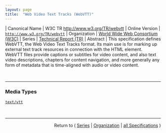 ```yaml
---
layout: page
title:  "Web Video Text Tracks (WebVTT)"
---
```


| Canonical Name | W3C TR http://www.w3.org/TR/webvtt
| Online Version | [`http://www.w3.org/TR/webvtt`](http://www.w3.org/TR/webvtt)
| Organization | [World Wide Web Consortium (W3C)](..  "List of specification series by this organization")
| Series | [Technical Report (TR)](.  "List of specifications in this series")
| Abstract | This specification defines WebVTT, the Web Video Text Tracks format. Its main use is for marking up external text track resources in connection with the HTML <track> element. WebVTT files provide captions or subtitles for video content, and also text video descriptions, chapters for content navigation, and more generally any form of metadata that is time-aligned with audio or video content.

<br/>
<hr/>

### Media Types

[`text/vtt`](/concepts/media-type/text/vtt "")



<br/>
<hr/>

<p style="text-align: right">Return to ( <a href="./">Series</a> | <a href="../">Organization</a> | <a href="../../">all Specifications</a> )</p>